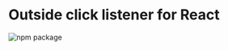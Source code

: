 # Outside click listener for React

![npm package](https://img.shields.io/npm/v/react-outside-click-listener.svg)
